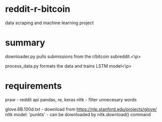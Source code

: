 # reddit-r-bitcoin
data scraping and machine learning project

# summary
<p>downloader.py pulls submissions from the r/bitcoin subreddit.<\p>
<p>process_data.py formats the data and trains LSTM model<\p>

# requirements
praw - reddit api
pandas, re, keras
nltk - filter unnecesary words

glove.6B.100d.txt - download from https://nlp.stanford.edu/projects/glove/
nltk model: 'punkts' - can be downloaded by nltk.download() command 
